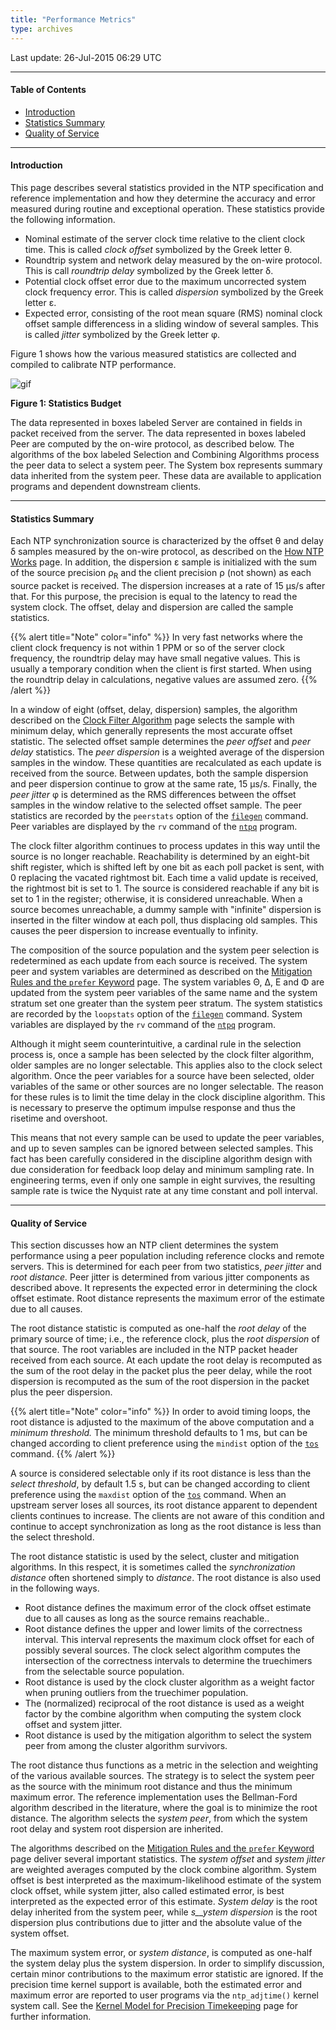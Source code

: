 ```yaml
---
title: "Performance Metrics"
type: archives
---
```


Last update: 26-Jul-2015 06:29 UTC

* * *

#### Table of Contents

*   [Introduction](/archives/4.2.8-series/stats/#introduction)
*   [Statistics Summary](/archives/4.2.8-series/stats/#statistics-summary)
*   [Quality of Service](/archives/4.2.8-series/stats/#quality-of-service)

* * *

#### Introduction

This page describes several statistics provided in the NTP specification and reference implementation and how they determine the accuracy and error measured during routine and exceptional operation. These statistics provide the following information.

*   Nominal estimate of the server clock time relative to the client clock time. This is called _clock offset_ symbolized by the Greek letter θ.
*   Roundtrip system and network delay measured by the on-wire protocol. This is call _roundtrip delay_ symbolized by the Greek letter δ.
*   Potential clock offset error due to the maximum uncorrected system clock frequency error. This is called _dispersion_ symbolized by the Greek letter ε.
*   Expected error, consisting of the root mean square (RMS) nominal clock offset sample differencess in a sliding window of several samples. This is called _jitter_ symbolized by the Greek letter φ.

Figure 1 shows how the various measured statistics are collected and compiled to calibrate NTP performance.

![gif](/archives/pic/stats.gif)

**Figure 1: Statistics Budget**

The data represented in boxes labeled Server are contained in fields in packet received from the server. The data represented in boxes labeled Peer are computed by the on-wire protocol, as described below. The algorithms of the box labeled Selection and Combining Algorithms process the peer data to select a system peer. The System box represents summary data inherited from the system peer. These data are available to application programs and dependent downstream clients.

* * *

#### Statistics Summary

Each NTP synchronization source is characterized by the offset θ and delay δ samples measured by the on-wire protocol, as described on the [How NTP Works](/archives/4.2.8-series/warp) page. In addition, the dispersion ε sample is initialized with the sum of the source precision ρ<sub>R</sub> and the client precision ρ (not shown) as each source packet is received. The dispersion increases at a rate of 15 μs/s after that. For this purpose, the precision is equal to the latency to read the system clock. The offset, delay and dispersion are called the sample statistics.

{{% alert title="Note" color="info" %}}
In very fast networks where the client clock frequency is not within 1 PPM or so of the server clock frequency, the roundtrip delay may have small negative values. This is usually a temporary condition when the client is first started. When using the roundtrip delay in calculations, negative values are assumed zero.
{{% /alert %}}

In a window of eight (offset, delay, dispersion) samples, the algorithm described on the [Clock Filter Algorithm](/archives/4.2.8-series/filter) page selects the sample with minimum delay, which generally represents the most accurate offset statistic. The selected offset sample determines the _peer offset_ and _peer delay_ statistics. The _peer dispersion_ is a weighted average of the dispersion samples in the window. These quantities are recalculated as each update is received from the source. Between updates, both the sample dispersion and peer dispersion continue to grow at the same rate, 15 μs/s. Finally, the _peer jitter_ φ is determined as the RMS differences between the offset samples in the window relative to the selected offset sample. The peer statistics are recorded by the <code>peerstats</code> option of the [<code>filegen</code>](/archives/4.2.8-series/monopt/#monitoring-commands-and-options) command. Peer variables are displayed by the <code>rv</code> command of the [<code>ntpq</code>](/archives/4.2.8-series/ntpq/#peer-variables) program.

The clock filter algorithm continues to process updates in this way until the source is no longer reachable. Reachability is determined by an eight-bit shift register, which is shifted left by one bit as each poll packet is sent, with 0 replacing the vacated rightmost bit. Each time a valid update is received, the rightmost bit is set to 1. The source is considered reachable if any bit is set to 1 in the register; otherwise, it is considered unreachable. When a source becomes unreachable, a dummy sample with "infinite" dispersion is inserted in the filter window at each poll, thus displacing old samples. This causes the peer dispersion to increase eventually to infinity.

The composition of the source population and the system peer selection is redetermined as each update from each source is received. The system peer and system variables are determined as described on the [Mitigation Rules and the <code>prefer</code> Keyword](/archives/4.2.8-series/prefer) page. The system variables Θ, Δ, Ε and Φ are updated from the system peer variables of the same name and the system stratum set one greater than the system peer stratum. The system statistics are recorded by the <code>loopstats</code> option of the [<code>filegen</code>](/archives/4.2.8-series/monopt/#monitoring-commands-and-options) command. System variables are displayed by the <code>rv</code> command of the [<code>ntpq</code>](/archives/4.2.8-series/ntpq/#system-variables) program.

Although it might seem counterintuitive, a cardinal rule in the selection process is, once a sample has been selected by the clock filter algorithm, older samples are no longer selectable. This applies also to the clock select algorithm. Once the peer variables for a source have been selected, older variables of the same or other sources are no longer selectable. The reason for these rules is to limit the time delay in the clock discipline algorithm. This is necessary to preserve the optimum impulse response and thus the risetime and overshoot.

This means that not every sample can be used to update the peer variables, and up to seven samples can be ignored between selected samples. This fact has been carefully considered in the discipline algorithm design with due consideration for feedback loop delay and minimum sampling rate. In engineering terms, even if only one sample in eight survives, the resulting sample rate is twice the Nyquist rate at any time constant and poll interval.

* * *

#### Quality of Service

This section discusses how an NTP client determines the system performance using a peer population including reference clocks and remote servers. This is determined for each peer from two statistics, _peer jitter_ and _root distance._ Peer jitter is determined from various jitter components as described above. It represents the expected error in determining the clock offset estimate. Root distance represents the maximum error of the estimate due to all causes.

The root distance statistic is computed as one-half the _root delay_ of the primary source of time; i.e., the reference clock, plus the _root dispersion_ of that source. The root variables are included in the NTP packet header received from each source. At each update the root delay is recomputed as the sum of the root delay in the packet plus the peer delay, while the root dispersion is recomputed as the sum of the root dispersion in the packet plus the peer dispersion.

{{% alert title="Note" color="info" %}}
In order to avoid timing loops, the root distance is adjusted to the maximum of the above computation and a _minimum threshold._ The minimum threshold defaults to 1 ms, but can be changed according to client preference using the <code>mindist</code> option of the [<code>tos</code>](/archives/4.2.8-series/miscopt) command.
{{% /alert %}}

A source is considered selectable only if its root distance is less than the _select threshold_, by default 1.5 s, but can be changed according to client preference using the <code>maxdist</code> option of the [<code>tos</code>](/archives/4.2.8-series/miscopt) command. When an upstream server loses all sources, its root distance apparent to dependent clients continues to increase. The clients are not aware of this condition and continue to accept synchronization as long as the root distance is less than the select threshold.

The root distance statistic is used by the select, cluster and mitigation algorithms. In this respect, it is sometimes called the _synchronization distance_ often shortened simply to _distance_. The root distance is also used in the following ways.

*   Root distance defines the maximum error of the clock offset estimate due to all causes as long as the source remains reachable..
*   Root distance defines the upper and lower limits of the correctness interval. This interval represents the maximum clock offset for each of possibly several sources. The clock select algorithm computes the intersection of the correctness intervals to determine the truechimers from the selectable source population.
*   Root distance is used by the clock cluster algorithm as a weight factor when pruning outliers from the truechimer population.
*   The (normalized) reciprocal of the root distance is used as a weight factor by the combine algorithm when computing the system clock offset and system jitter.
*   Root distance is used by the mitigation algorithm to select the system peer from among the cluster algorithm survivors.

The root distance thus functions as a metric in the selection and weighting of the various available sources. The strategy is to select the system peer as the source with the minimum root distance and thus the minimum maximum error. The reference implementation uses the Bellman-Ford algorithm described in the literature, where the goal is to minimize the root distance. The algorithm selects the _system peer_, from which the system root delay and system root dispersion are inherited.

The algorithms described on the [Mitigation Rules and the <code>prefer</code> Keyword](/archives/4.2.8-series/prefer) page deliver several important statistics. The _system offset_ and _system jitter_ are weighted averages computed by the clock combine algorithm. System offset is best interpreted as the maximum-likelihood estimate of the system clock offset, while system jitter, also called estimated error, is best interpreted as the expected error of this estimate. _System delay_ is the root delay inherited from the system peer, while _s__ystem dispersion_ is the root dispersion plus contributions due to jitter and the absolute value of the system offset.

The maximum system error, or _system distance_, is computed as one-half the system delay plus the system dispersion. In order to simplify discussion, certain minor contributions to the maximum error statistic are ignored. If the precision time kernel support is available, both the estimated error and maximum error are reported to user programs via the <code>ntp_adjtime()</code> kernel system call. See the [Kernel Model for Precision Timekeeping](/archives/4.2.8-series/kern) page for further information.
